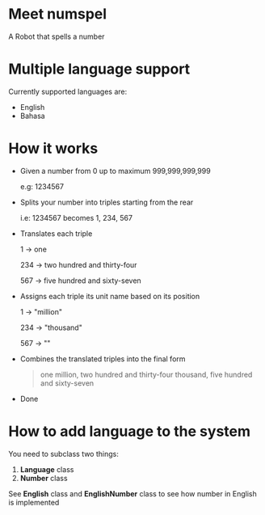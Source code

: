 # Meet numspel
A Robot that spells a number

# Multiple language support
Currently supported languages are:
- English
- Bahasa

# How it works
- Given a number from 0 up to maximum 999,999,999,999

  e.g: 1234567
  
- Splits your number into triples starting from the rear

  i.e: 1234567 becomes 1, 234, 567
  
- Translates each triple

  1   -> one

  234 -> two hundred and thirty-four

  567 -> five hundred and sixty-seven
  
- Assigns each triple its unit name based on its position

  1   -> "million"

  234 -> "thousand"

  567 -> ""
  
- Combines the translated triples into the final form

  > one million, two hundred and thirty-four thousand, five hundred and sixty-seven

- Done

# How to add language to the system
  You need to subclass two things:
  1. **Language** class
  2. **Number** class

  See **English** class and **EnglishNumber** class to see how number in English is implemented
